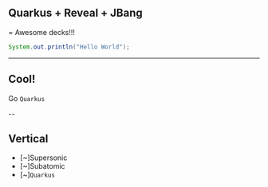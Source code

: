 ## Quarkus + Reveal + JBang

 = Awesome decks!!!


```java
System.out.println("Hello World");
```



---

## Cool!

Go `Quarkus`

--

## Vertical

- [~]Supersonic 
- [~]Subatomic 
- [~]`Quarkus` 
